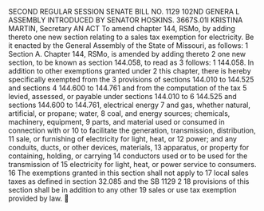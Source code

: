 SECOND REGULAR SESSION
SENATE BILL NO. 1129
102ND GENERA L ASSEMBLY
INTRODUCED BY SENATOR HOSKINS.
3667S.01I KRISTINA MARTIN, Secretary
AN ACT
To amend chapter 144, RSMo, by adding thereto one new section relating to a sales tax exemption
for electricity.
Be it enacted by the General Assembly of the State of Missouri, as follows:
1 Section A. Chapter 144, RSMo, is amended by adding thereto
2 one new section, to be known as section 144.058, to read as
3 follows:
1 144.058. In addition to other exemptions granted under
2 this chapter, there is hereby specifically exempted from the
3 provisions of sections 144.010 to 144.525 and sections
4 144.600 to 144.761 and from the computation of the tax
5 levied, assessed, or payable under sections 144.010 to
6 144.525 and sections 144.600 to 144.761, electrical energy
7 and gas, whether natural, artificial, or propane; water,
8 coal, and energy sources; chemicals, machinery, equipment,
9 parts, and material used or consumed in connection with or
10 to facilitate the generation, transmission, distribution,
11 sale, or furnishing of electricity for light, heat, or
12 power; and any conduits, ducts, or other devices, materials,
13 apparatus, or property for containing, holding, or carrying
14 conductors used or to be used for the transmission of
15 electricity for light, heat, or power service to consumers.
16 The exemptions granted in this section shall not apply to
17 local sales taxes as defined in section 32.085 and the
SB 1129 2
18 provisions of this section shall be in addition to any other
19 sales or use tax exemption provided by law.
